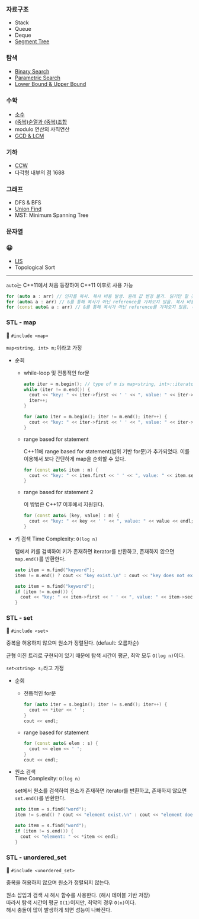 ### 자료구조
+ Stack
+ Queue
+ Deque
+ [Segment Tree](https://github.com/meanjoo/Algorithm/blob/main/%EC%9E%90%EB%A3%8C%EA%B5%AC%EC%A1%B0/SegmentTree.md)

### 탐색
+ [Binary Search](https://github.com/meanjoo/Algorithm/blob/main/%ED%83%90%EC%83%89/Binary_Search.md)
+ [Parametric Search](https://github.com/meanjoo/Algorithm/blob/main/%ED%83%90%EC%83%89/Parametric_Search.md)
+ [Lower Bound & Upper Bound](https://github.com/meanjoo/Algorithm/blob/main/%ED%83%90%EC%83%89/Lower_Bound_and_Upper_Bound.md)

### 수학
+ [소수](https://github.com/meanjoo/Algorithm/blob/main/%EC%88%98%ED%95%99/prime.md)
+ [(중복)순열과 (중복)조합](https://github.com/meanjoo/Algorithm/blob/main/%EC%88%98%ED%95%99/nr.md)
+ modulo 연산의 사칙연산
+ [GCD & LCM](https://github.com/meanjoo/Algorithm/blob/main/%EC%88%98%ED%95%99/gcd_lcm.md)

### 기하
+ [CCW](https://github.com/meanjoo/Algorithm/blob/main/%EA%B8%B0%ED%95%98/CCW.md)
+ 다각형 내부의 점 1688

### 그래프
+ DFS & BFS  
+ [Union Find](https://github.com/meanjoo/Algorithm/blob/main/Graph/UnionFind.md)
+ MST: Minimum Spanning Tree

### 문자열

### :grinning:
+ [LIS](https://github.com/meanjoo/Algorithm/blob/main/LIS.md)
+ Topological Sort

---
`auto`는 C++11에서 처음 등장하여 C++11 이후로 사용 가능

```C++
for (auto a : arr) // 인자를 복사. 복사 비용 발생. 원래 값 변경 불가. 읽기만 할 것이라면 좋지 못함.
for (auto& a : arr) // &를 통해 복사가 아닌 reference를 가져오지 않음. 복사 비용 X. 원래 값 변경 가능.
for (const auto& a : arr) // &를 통해 복사가 아닌 reference를 가져오지 않음. 복사 비용 X. 원래 값 변경 불가. 
```

### STL - map
:cherry_blossom: `#include <map>`

`map<string, int> m;`이라고 가정

* 순회

  + while-loop 및 전통적인 for문
    ```C++ 
    auto iter = m.begin(); // type of m is map<string, int>::iterator
    while (iter != m.end()) {
      cout << "key: " << iter->first << ' ' << ", value: " << iter->second << endl;
      iter++;
    }
    ```
    ```C++
    for (auto iter = m.begin(); iter != m.end(); iter++) {
      cout << "key: " << iter->first << ' ' << ", value: " << iter->second << endl;
    }
    ```
  
  + range based for statement
  
    C++11에 range based for statement(범위 기반 for문)가 추가되었다. 이를 이용해서 보다 간단하게 map을 순회할 수 있다.
    ```C++
    for (const auto& item : m) {
      cout << "key: " << item.first << ' ' << ", value: " << item.second << endl;
    }
    ```
    
  + range based for statement 2
  
    이 방법은 C++17 이후에서 지원된다.
    ```C++
    for (const auto& [key, value] : m) {
      cout << "key: " << key << ' ' << ", value: " << value << endl;
    }
    ```

* 키 검색
  Time Complexity: `O(log n)`
  
  맵에서 키를 검색하여 키가 존재하면 iterator를 반환하고, 존재하지 않으면 `map.end()`를 반환한다.
  ```C++
  auto item = m.find("keyword");
  item != m.end() ? cout << "key exist.\n" : cout << "key does not exist.\n";
  ```
  ```C++
  auto item = m.find("keyword");
  if (item != m.end()) {
    cout << "key: " << item->first << ' ' << ", value: " << item->second << endl;
  }
  ```

### STL - set
:cherry_blossom: `#include <set>`

중복을 허용하지 않으며 원소가 정렬된다. (default: 오름차순)

균형 이진 트리로 구현되어 있기 때문에 탐색 시간이 평균, 최악 모두 `O(log n)`이다.

`set<string> s;`라고 가정

* 순회

  + 전통적인 for문
    ```C++
    for (auto iter = s.begin(); iter != s.end(); iter++) {
      cout << *iter << ' ';
    }
    cout << endl;
    ```
    
  + range based for statement
    ```C++
    for (const auto& elem : s) {
      cout << elem << ' ';
    }
    cout << endl;
    ```
    
* 원소 검색  
  Time Complexity: `O(log n)`
  
  set에서 원소를 검색하여 원소가 존재하면 iterator를 반환하고, 존재하지 않으면 `set.end()`를 반환한다.
  ```C++
  auto item = s.find("word");
  item != s.end() ? cout << "element exist.\n" : cout << "element does not exist.\n";
  ```
  ```C++
  auto item = s.find("word");
  if (item != s.end()) {
    cout << "element: " << *item << endl;
  }
  ```

### STL - unordered_set
:cherry_blossom: `#include <unordered_set>`

중복을 허용하지 않으며 원소가 정렬되지 않는다.

원소 삽입과 검색 시 해시 함수를 사용한다. (해시 테이블 기반 저장)  
따라서 탐색 시간이 평균 `O(1)`이지만, 최악의 경우 `O(n)`이다.  
해시 충돌이 많이 발생하게 되면 성능이 나빠진다.

